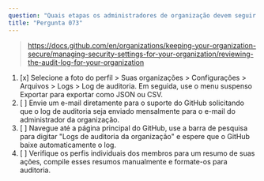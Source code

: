 ```yaml
---
question: "Quais etapas os administradores de organização devem seguir para acessar os logs de auditoria das ações realizadas dentro de sua organização no GitHub?"
title: "Pergunta 073"
---
```


> https://docs.github.com/en/organizations/keeping-your-organization-secure/managing-security-settings-for-your-organization/reviewing-the-audit-log-for-your-organization
1. [x] Selecione a foto do perfil > Suas organizações > Configurações > Arquivos > Logs > Log de auditoria. Em seguida, use o menu suspenso Exportar para exportar como JSON ou CSV.
1. [ ] Envie um e-mail diretamente para o suporte do GitHub solicitando que o log de auditoria seja enviado mensalmente para o e-mail do administrador da organização.
1. [ ] Navegue até a página principal do GitHub, use a barra de pesquisa para digitar "Logs de auditoria da organização" e espere que o GitHub baixe automaticamente o log.
1. [ ] Verifique os perfis individuais dos membros para um resumo de suas ações, compile esses resumos manualmente e formate-os para auditoria.
